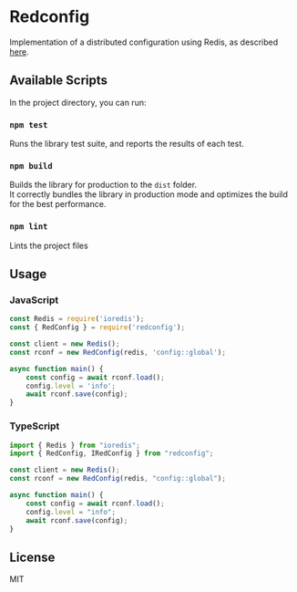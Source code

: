 # Redconfig
Implementation of a distributed configuration using Redis, as described [here](https://redislabs.com/ebook/part-2-core-concepts/chapter-5-using-redis-for-application-support/5-4-service-discovery-and-configuration/5-4-1-using-redis-to-store-configuration-information/).

## Available Scripts

In the project directory, you can run:

### `npm test`

Runs the library test suite, and reports the results of each test.

### `npm build`

Builds the library for production to the `dist` folder.<br />
It correctly bundles the library in production mode and optimizes the build for the best performance.

### `npm lint`

Lints the project files

## Usage

### JavaScript

```javascript
const Redis = require('ioredis');
const { RedConfig } = require('redconfig');

const client = new Redis();
const rconf = new RedConfig(redis, 'config::global');

async function main() {
    const config = await rconf.load();
    config.level = 'info';
    await rconf.save(config);
}
```

### TypeScript

```typescript
import { Redis } from "ioredis";
import { RedConfig, IRedConfig } from "redconfig";

const client = new Redis();
const rconf = new RedConfig(redis, "config::global");

async function main() {
    const config = await rconf.load();
    config.level = "info";
    await rconf.save(config);
}
```

## License
MIT
